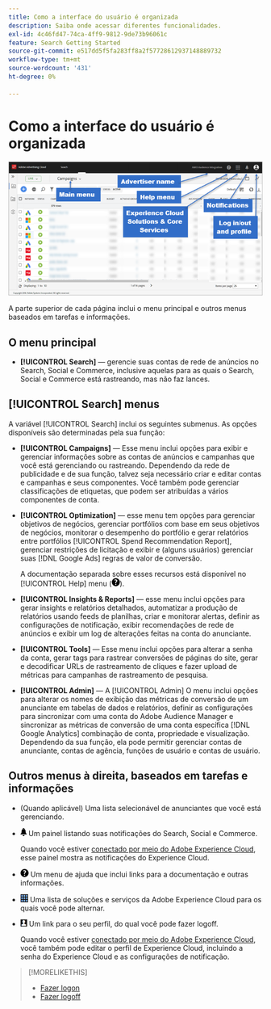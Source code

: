 ```yaml
---
title: Como a interface do usuário é organizada
description: Saiba onde acessar diferentes funcionalidades.
exl-id: 4c46fd47-74ca-4ff9-9812-9de73b96061c
feature: Search Getting Started
source-git-commit: e517dd5f5fa283ff8a2f57728612937148889732
workflow-type: tm+mt
source-wordcount: '431'
ht-degree: 0%

---
```


# Como a interface do usuário é organizada

![Interface do usuário](/help/search-social-commerce/assets/ui.png "Interface do usuário")

A parte superior de cada página inclui o menu principal e outros menus baseados em tarefas e informações.

## O menu principal

* **[!UICONTROL Search]** — gerencie suas contas de rede de anúncios no Search, Social e Commerce, inclusive aquelas para as quais o Search, Social e Commerce está rastreando, mas não faz lances.

## [!UICONTROL Search] menus

A variável [!UICONTROL Search] inclui os seguintes submenus. As opções disponíveis são determinadas pela sua função:

* **[!UICONTROL Campaigns]** — Esse menu inclui opções para exibir e gerenciar informações sobre as contas de anúncios e campanhas que você está gerenciando ou rastreando. Dependendo da rede de publicidade e de sua função, talvez seja necessário criar e editar contas e campanhas e seus componentes. Você também pode gerenciar classificações de etiquetas, que podem ser atribuídas a vários componentes de conta.

* **[!UICONTROL Optimization]** — esse menu tem opções para gerenciar objetivos de negócios, gerenciar portfólios com base em seus objetivos de negócios, monitorar o desempenho do portfólio e gerar relatórios entre portfólios [!UICONTROL Spend Recommendation Report], gerenciar restrições de licitação e exibir e (alguns usuários) gerenciar suas [!DNL Google Ads] regras de valor de conversão.

  A documentação separada sobre esses recursos está disponível no [!UICONTROL Help] menu (![Menu Ajuda](/help/search-social-commerce/assets/help-main-menu.png "Menu Ajuda")).

* **[!UICONTROL Insights & Reports]** — esse menu inclui opções para gerar insights e relatórios detalhados, automatizar a produção de relatórios usando feeds de planilhas, criar e monitorar alertas, definir as configurações de notificação, exibir recomendações de rede de anúncios e exibir um log de alterações feitas na conta do anunciante.

* **[!UICONTROL Tools]** — Esse menu inclui opções para alterar a senha da conta, gerar tags para rastrear conversões de páginas do site, gerar e decodificar URLs de rastreamento de cliques e fazer upload de métricas para campanhas de rastreamento de pesquisa.

* **[!UICONTROL Admin]** — A [!UICONTROL Admin] O menu inclui opções para alterar os nomes de exibição das métricas de conversão de um anunciante em tabelas de dados e relatórios, definir as configurações para sincronizar com uma conta do Adobe Audience Manager e sincronizar as métricas de conversão de uma conta específica [!DNL Google Analytics] combinação de conta, propriedade e visualização. Dependendo da sua função, ela pode permitir gerenciar contas de anunciante, contas de agência, funções de usuário e contas de usuário.

## Outros menus à direita, baseados em tarefas e informações

* (Quando aplicável) Uma lista selecionável de anunciantes que você está gerenciando.

* ![Notificações de alerta](/help/search-social-commerce/assets/notifications-panel.png "Notificações de alerta") Um painel listando suas notificações do Search, Social e Commerce.

  Quando você estiver [conectado por meio do Adobe Experience Cloud](log-in.md), esse painel mostra as notificações do Experience Cloud.

* ![Menu Ajuda](/help/search-social-commerce/assets/help-main-menu.png "Menu Ajuda") Um menu de ajuda que inclui links para a documentação e outras informações.

* ![Alternador de soluções](/help/search-social-commerce/assets/menu-icon.png "Alternador de soluções") Uma lista de soluções e serviços da Adobe Experience Cloud para os quais você pode alternar.

* ![Perfil de usuário](/help/search-social-commerce/assets/user-profile.png "Perfil de usuário") Um link para o seu perfil, do qual você pode fazer logoff.

  Quando você estiver [conectado por meio do Adobe Experience Cloud](log-in.md), você também pode editar o perfil de Experience Cloud, incluindo a senha do Experience Cloud e as configurações de notificação.

>[!MORELIKETHIS]
>
>* [Fazer logon](log-in.md)
>* [Fazer logoff](log-out.md)
